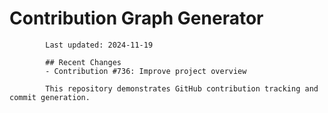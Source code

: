 # Contribution Graph Generator
            
            Last updated: 2024-11-19
            
            ## Recent Changes
            - Contribution #736: Improve project overview
            
            This repository demonstrates GitHub contribution tracking and commit generation.
        
